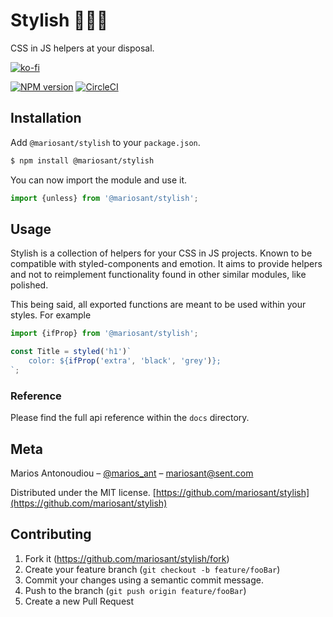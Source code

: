 # Stylish 🎀🎀🎀

CSS in JS helpers at your disposal.

[![ko-fi](https://www.ko-fi.com/img/githubbutton_sm.svg)](https://ko-fi.com/M4M7W45W)

[![NPM version](https://img.shields.io/npm/v/@mariosant/stylish.svg)](https://www.npmjs.com/package/@mariosant/stylish)
[![CircleCI](https://circleci.com/gh/mariosant/stylish/tree/master.svg?style=svg)](https://circleci.com/gh/mariosant/stylish/tree/master)

## Installation

Add `@mariosant/stylish` to your `package.json`.

```bash
$ npm install @mariosant/stylish
```

You can now import the module and use it.

```javascript
import {unless} from '@mariosant/stylish';
```

## Usage

Stylish is a collection of helpers for your CSS in JS projects. Known to be compatible with styled-components and emotion. It aims to provide helpers and not to reimplement functionality found in other similar modules, like polished.

This being said, all exported functions are meant to be used within your styles. For example

```javascript
import {ifProp} from '@mariosant/stylish';

const Title = styled('h1')`
	color: ${ifProp('extra', 'black', 'grey')};
`;
```

### Reference

Please find the full api reference within the `docs` directory.

## Meta

Marios Antonoudiou – [@marios_ant](https://twitter.com/marios_ant) – mariosant@sent.com

Distributed under the MIT license. [https://github.com/mariosant/stylish](https://github.com/mariosant/stylish)

## Contributing

1. Fork it (<https://github.com/mariosant/stylish/fork>)
2. Create your feature branch (`git checkout -b feature/fooBar`)
3. Commit your changes using a semantic commit message.
4. Push to the branch (`git push origin feature/fooBar`)
5. Create a new Pull Request

